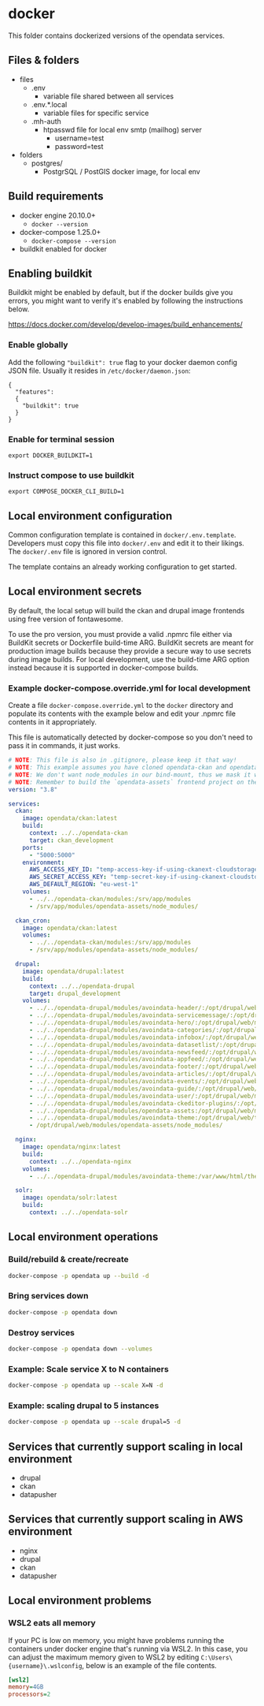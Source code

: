 # docker

This folder contains dockerized versions of the opendata services.

## Files & folders

* files
  * .env
    * variable file shared between all services
  * .env.*.local
    * variable files for specific service
  * .mh-auth
    * htpasswd file for local env smtp (mailhog) server
      * username=test
      * password=test
* folders
  * postgres/
    * PostgrSQL / PostGIS docker image, for local env

## Build requirements

* docker engine 20.10.0+
  * `docker --version`
* docker-compose 1.25.0+
  * `docker-compose --version`
* buildkit enabled for docker

## Enabling buildkit

Buildkit might be enabled by default, but if the docker builds give you errors, you might want to verify it's enabled by following the instructions below.

https://docs.docker.com/develop/develop-images/build_enhancements/

### Enable globally

Add the following `"buildkit": true` flag to your docker daemon config JSON file. Usually it resides in `/etc/docker/daemon.json`:
```
{
  "features":
  {
    "buildkit": true
  }
}
```

### Enable for terminal session

```
export DOCKER_BUILDKIT=1
```

### Instruct compose to use buildkit

```
export COMPOSE_DOCKER_CLI_BUILD=1
```

## Local environment configuration

Common configuration template is contained in `docker/.env.template`. Developers must copy this file into `docker/.env` and edit it to their likings. The `docker/.env` file is ignored in version control.

The template contains an already working configuration to get started.

## Local environment secrets

By default, the local setup will build the ckan and drupal image frontends using free version of fontawesome.

To use the pro version, you must provide a valid .npmrc file either via BuildKit secrets or Dockerfile build-time ARG. BuildKit secrets are meant for production image builds because they provide a secure way to use secrets during image builds. For local development, use the build-time ARG option instead because it is supported in docker-compose builds.

### Example docker-compose.override.yml for local development

Create a file `docker-compose.override.yml` to the `docker` directory and populate its contents with the example below and edit your .npmrc file contents in it appropriately.

This file is automatically detected by docker-compose so you don't need to pass it in commands, it just works.

```yml
# NOTE: This file is also in .gitignore, please keep it that way!
# NOTE: This example assumes you have cloned opendata-ckan and opendata-drupal repos to ../../ path.
# NOTE: We don't want node_modules in our bind-mount, thus we mask it with empty volume!
# NOTE: Remember to build the `opendata-assets` frontend project on the host machine!
version: "3.8"

services:
  ckan:
    image: opendata/ckan:latest
    build:
      context: ../../opendata-ckan
      target: ckan_development
    ports:
      - "5000:5000"
    environment:
      AWS_ACCESS_KEY_ID: "temp-access-key-if-using-ckanext-cloudstorage"
      AWS_SECRET_ACCESS_KEY: "temp-secret-key-if-using-ckanext-cloudstorage"
      AWS_DEFAULT_REGION: "eu-west-1"
    volumes:
      - ../../opendata-ckan/modules:/srv/app/modules
      - /srv/app/modules/opendata-assets/node_modules/

  ckan_cron:
    image: opendata/ckan:latest
    volumes:
      - ../../opendata-ckan/modules:/srv/app/modules
      - /srv/app/modules/opendata-assets/node_modules/

  drupal:
    image: opendata/drupal:latest
    build:
      context: ../../opendata-drupal
      target: drupal_development
    volumes:
      - ../../opendata-drupal/modules/avoindata-header/:/opt/drupal/web/modules/avoindata-header
      - ../../opendata-drupal/modules/avoindata-servicemessage/:/opt/drupal/web/modules/avoindata-servicemessage
      - ../../opendata-drupal/modules/avoindata-hero/:/opt/drupal/web/modules/avoindata-hero
      - ../../opendata-drupal/modules/avoindata-categories/:/opt/drupal/web/modules/avoindata-categories
      - ../../opendata-drupal/modules/avoindata-infobox/:/opt/drupal/web/modules/avoindata-infobox
      - ../../opendata-drupal/modules/avoindata-datasetlist/:/opt/drupal/web/modules/avoindata-datasetlist
      - ../../opendata-drupal/modules/avoindata-newsfeed/:/opt/drupal/web/modules/avoindata-newsfeed
      - ../../opendata-drupal/modules/avoindata-appfeed/:/opt/drupal/web/modules/avoindata-appfeed
      - ../../opendata-drupal/modules/avoindata-footer/:/opt/drupal/web/modules/avoindata-footer
      - ../../opendata-drupal/modules/avoindata-articles/:/opt/drupal/web/modules/avoindata-articles
      - ../../opendata-drupal/modules/avoindata-events/:/opt/drupal/web/modules/avoindata-events
      - ../../opendata-drupal/modules/avoindata-guide/:/opt/drupal/web/modules/avoindata-guide
      - ../../opendata-drupal/modules/avoindata-user/:/opt/drupal/web/modules/avoindata-user
      - ../../opendata-drupal/modules/avoindata-ckeditor-plugins/:/opt/drupal/web/modules/avoindata-ckeditor-plugins
      - ../../opendata-drupal/modules/opendata-assets:/opt/drupal/web/modules/opendata-assets
      - ../../opendata-drupal/modules/avoindata-theme:/opt/drupal/web/themes/avoindata
      - /opt/drupal/web/modules/opendata-assets/node_modules/

  nginx:
    image: opendata/nginx:latest
    build:
      context: ../../opendata-nginx
    volumes:
      - ../../opendata-drupal/modules/avoindata-theme:/var/www/html/themes/avoindata:ro

  solr:
    image: opendata/solr:latest
    build:
      context: ../../opendata-solr
```

## Local environment operations

### Build/rebuild & create/recreate
```bash
docker-compose -p opendata up --build -d
```

### Bring services down
```bash
docker-compose -p opendata down
```

### Destroy services
```bash
docker-compose -p opendata down --volumes
```

### Example: Scale service X to N containers
```bash
docker-compose -p opendata up --scale X=N -d
```

### Example: scaling drupal to 5 instances
```bash
docker-compose -p opendata up --scale drupal=5 -d
```

## Services that currently support scaling in local environment

* drupal
* ckan
* datapusher

## Services that currently support scaling in AWS environment

* nginx
* drupal
* ckan
* datapusher

## Local environment problems

### WSL2 eats all memory

If your PC is low on memory, you might have problems running the containers under docker engine that's running via WSL2. In this case, you can adjust the maximum memory given to WSL2 by editing `C:\Users\{username}\.wslconfig`, below is an example of the file contents.

```ini
[wsl2]
memory=4GB
processors=2
```
